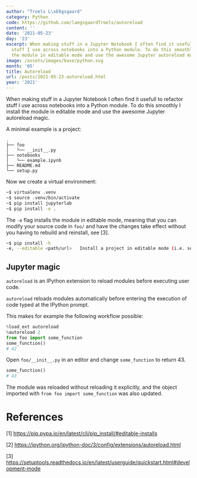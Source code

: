 ```yaml
---
author: "Troels L\xE6gsgaard"
category: Python
code: https://github.com/laegsgaardTroels/autoreload
content: ''
date: '2021-05-23'
day: '23'
excerpt: When making stuff in a Jupyter Notebook I often find it usefull to refactor
  stuff I use across notebooks into a Python module. To do this smoothly I install
  the module in editable mode and use the awesome Jupyter autoreload magic. [...]
image: /assets/images/base/python.svg
month: '05'
title: Autoreload
url: /posts/2021-05-23-autoreload.html
year: '2021'
---
```


When making stuff in a Jupyter Notebook I often find it usefull to refactor stuff I use across notebooks into a Python module. To do this smoothly I install the module in editable mode and use the awesome Jupyter autoreload magic. <!--more-->

A minimal example is a project:

```
.
├── foo
│   └── __init__.py
├── notebooks
│   └── example.ipynb
├── README.md
└── setup.py
```

Now we create a virtual environment:

```bash
~$ virtualenv .venv
~$ source .venv/bin/activate
~$ pip install jupyterlab
~$ pip install -e .
```

The `-e` flag installs the module in editable mode, meaning that you can modify your source code in `foo/` and have the changes take effect without you having to rebuild and reinstall, see [3].

```bash
~$ pip install -h
-e, --editable <path/url>   Install a project in editable mode (i.e. setuptools "develop mode") from a local project path or a VCS url.
```

## Jupyter magic

`autoreload` is an IPython extension to reload modules before executing user code.

`autoreload` reloads modules automatically before entering the execution of code typed at the IPython prompt.

This makes for example the following workflow possible:

```python
%load_ext autoreload
%autoreload 2
from foo import some_function
some_function()
# 42
```

Open `foo/__init__.py` in an editor and change `some_function` to return 43.

```python
some_function()
# 43
```
The module was reloaded without reloading it explicitly, and the object imported with `from foo import some_function` was also updated.

# References

[1] https://pip.pypa.io/en/latest/cli/pip_install/#editable-installs

[2] https://ipython.org/ipython-doc/3/config/extensions/autoreload.html

[3] https://setuptools.readthedocs.io/en/latest/userguide/quickstart.html#development-mode
